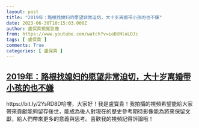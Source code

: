```yaml
---
layout: post
title: "2019年：路根找媳妇的愿望非常迫切，大十岁离婚带小孩的也不嫌"
date: 2023-06-30T10:15:03.000Z
author: 盧保貴視覺影像
from: https://www.youtube.com/watch?v=ioDUNloLOJc
tags: [ 盧保貴 ]
comments: True
categories: [ 盧保貴 ]
---
```

<!--1688120103000-->
[2019年：路根找媳妇的愿望非常迫切，大十岁离婚带小孩的也不嫌](https://www.youtube.com/watch?v=ioDUNloLOJc)
------

<div>
https://bit.ly/2YsRD8D哈嘍，大家好！我是盧寶貴！我拍攝的視頻希望能給大家帶來貢獻能夠留存後世，能成為後人對現在的歷史參考期待影像能為將來保留文獻，給人們帶來更多的意義與思考。喜歡我的視頻記得評論哦！
</div>
